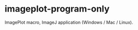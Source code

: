 imageplot-program-only
======================

ImagePlot macro, ImageJ application (Windows / Mac / Linux).

